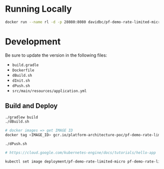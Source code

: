 # Running Locally

```bash
docker run --name rl -d -p 28080:8080 davidbc/pf-demo-rate-limited-micro:1.0.1
```


# Development

Be sure to update the version in the following files:

* `build.gradle`
* `Dockerfile`
* `dBuild.sh`
* `dInit.sh`
* `dPush.sh`
* `src/main/resources/application.yml`

## Build and Deploy
```bash
./gradlew build
./dBuild.sh

# docker images => get IMAGE ID
docker tag <IMAGE_ID> gcr.io/platform-architecture-poc/pf-demo-rate-limited-micro:<VERSION>

./dPush.sh

# https://cloud.google.com/kubernetes-engine/docs/tutorials/hello-app

kubectl set image deployment/pf-demo-rate-limited-micro pf-demo-rate-limited-micro=gcr.io/platform-architecture-poc/pf-demo-rate-limited-micro:1.0.1
```